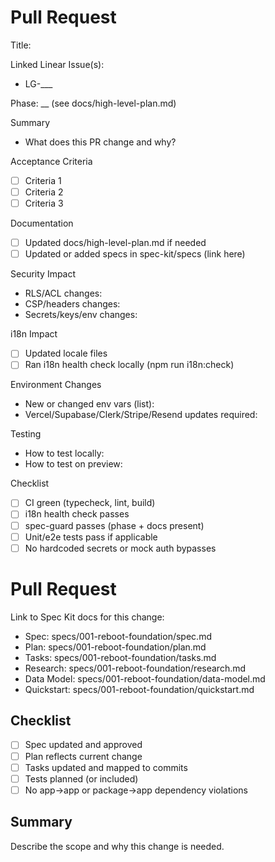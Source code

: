 # Pull Request

Title:

Linked Linear Issue(s):
- LG-___

Phase: __ (see docs/high-level-plan.md)

Summary
- What does this PR change and why?

Acceptance Criteria
- [ ] Criteria 1
- [ ] Criteria 2
- [ ] Criteria 3

Documentation
- [ ] Updated docs/high-level-plan.md if needed
- [ ] Updated or added specs in spec-kit/specs (link here)

Security Impact
- RLS/ACL changes: 
- CSP/headers changes:
- Secrets/keys/env changes:

i18n Impact
- [ ] Updated locale files
- [ ] Ran i18n health check locally (npm run i18n:check)

Environment Changes
- New or changed env vars (list):
- Vercel/Supabase/Clerk/Stripe/Resend updates required:

Testing
- How to test locally:
- How to test on preview:

Checklist
- [ ] CI green (typecheck, lint, build)
- [ ] i18n health check passes
- [ ] spec-guard passes (phase + docs present)
- [ ] Unit/e2e tests pass if applicable
- [ ] No hardcoded secrets or mock auth bypasses

# Pull Request

Link to Spec Kit docs for this change:

- Spec: specs/001-reboot-foundation/spec.md
- Plan: specs/001-reboot-foundation/plan.md
- Tasks: specs/001-reboot-foundation/tasks.md
- Research: specs/001-reboot-foundation/research.md
- Data Model: specs/001-reboot-foundation/data-model.md
- Quickstart: specs/001-reboot-foundation/quickstart.md

## Checklist

- [ ] Spec updated and approved
- [ ] Plan reflects current change
- [ ] Tasks updated and mapped to commits
- [ ] Tests planned (or included)
- [ ] No app→app or package→app dependency violations

## Summary

Describe the scope and why this change is needed.
